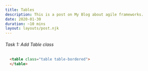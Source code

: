 ```yaml
---
title: Tables
description: This is a post on My Blog about agile frameworks.
date: 2020-01-30
duration: ~10 mins
layout: layouts/post.njk
---
```


###### Task 1: Add Table class

``` html
  <table class="table table-bordered">
  </table>
```
